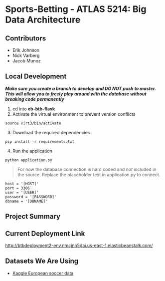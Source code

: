 # Sports-Betting - ATLAS 5214: Big Data Architecture

## Contributors

* Erik Johnson
* Nick Varberg
* Jacob Munoz

## Local Development
**_Make sure you create a branch to develop and DO NOT push to master. This will allow you to freely play around with the database without breaking code permanently_**
1. cd into **eb-btb-flask**
2. Activate the virtual environment to prevent version conflicts
```
source virt3/bin/activate
```
3. Download the required dependencies
```
pip install -r requirements.txt
```
4. Run the application
```
python application.py
```
> For now the database connection is hard coded and *not* included in the source. Replace the placeholder text in application.py to connect. 
```
host = '[HOST]'
port = 3306
user = '[USER]'
password = '[PASSWORD]'
dbname = '[DBNAME]'
```

## Project Summary

## Current Deployment Link
http://btbdeployment2-env.nmcjnh5dai.us-east-1.elasticbeanstalk.com/

## Datasets We Are Using

* [Kaggle European soccer data](https://www.kaggle.com/austro/beat-the-bookie-worldwide-football-dataset)
